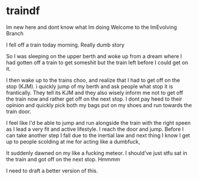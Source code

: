 # traindf
Im new here and dont know what Im doing
Welcome to the ImEvolving Branch



I fell off a train today morning. Really dumb story

So I was sleeping on the upper berth and woke up from a dream where I had gotten off a train to get someshit but the train left before I could get on it. 

I then wake up to the trains choo, and realize that I had to get off on the stop (KJM). i quickly jump of my berth and ask people what stop it is frantically. They tell its KJM and they also wisely inform me not to get off the train now and rather get off on the next stop. 
I dont pay heed to their opinion and quickly pick both my bags put on my shoes and run towards the train door. 

I feel like I'd be able to jump and run alongside the train with the right speen as I lead a very fit and active lifestyle. I reach the door and jump. Before I can take another step I fall due to the inertial law and next thing I know I get up to people scolding at me for acting like a dumbfuck,

It suddenly dawned on my like a fucking meteor. I should've just stfu sat in the train and got off on the next stop. Hmmmm


I need to draft a better version of this. 
